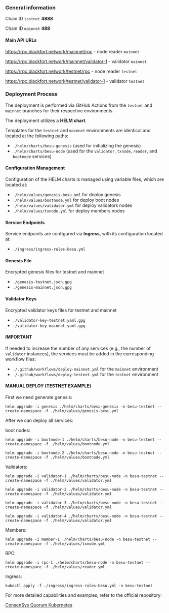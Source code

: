 ### General information

Chain ID `testnet` **4888**

Chain ID `mainnet` **488**

#### Main API URLs

https://rpc.blackfort.network/mainnet/rpc - node reader `mainnet`

https://rpc.blackfort.network/mainnet/validator-1 - validator `mainnet`

https://rpc.blackfort.network/testnet/rpc - node reader `testnet`

https://rpc.blackfort.network/testnet/validator-1 - validator `testnet`

### Deployment Process

The deployment is performed via GitHub Actions from the `testnet` and `mainnet` branches for their respective environments.

The deployment utilizes a **HELM chart**.

Templates for the `testnet` and `mainnet` environments are identical and located at the following paths:
- `./helm/charts/besu-genesis` (used for initializing the genesis)
- `./helm/charts/besu-node` (used for the `validator`, `txnode`, `reader`, and `bootnode` services)

#### Configuration Management
Configuration of the HELM charts is managed using variable files, which are located at:
- `./helm/values/genesis-besu.yml` for deploy genesis 
- `./helm/values/bootnode.yml` for deploy boot nodes
- `./helm/values/validator.yml` for deploy validators nodes
- `./helm/values/txnode.yml` for deploy members nodes

#### Service Endpoints
Service endpoints are configured via **Ingress**, with its configuration located at:
- `./ingress/ingress-rules-besu.yml`

#### Genesis File
Encrypted genesis files for testnet and mainnet
- `./genesis-testnet.json.gpg`
- `./genesis-mainnet.json.gpg`

#### Validator Keys
Encrypted validator keys files for testnet and mainnet
- `./validator-key-testnet.yaml.gpg`
- `./validator-key-mainnet.yaml.gpg`

#### IMPORTANT
If needed to increase the number of any services (e.g., the number of `validator` instances), the services must be added in the corresponding workflow files:
- `./.github/workflows/deploy-mainnet.yml` for the `mainnet` environment
- `./.github/workflows/deploy-testnet.yml` for the `testnet` environment

#### MANUAL DEPLOY (TESTNET EXAMPLE)

First we need generate genesis:

`helm upgrade -i genesis ./helm/charts/besu-genesis -n besu-testnet --create-namespace -f ./helm/values/genesis-besu.yml`

After we can deploy all services:

boot nodes:

`helm upgrade -i bootnode-1 ./helm/charts/besu-node -n besu-testnet --create-namespace -f ./helm/values/bootnode.yml`

`helm upgrade -i bootnode-2 ./helm/charts/besu-node -n besu-testnet --create-namespace -f ./helm/values/bootnode.yml`

Validators:

`helm upgrade -i validator-1 ./helm/charts/besu-node -n besu-testnet --create-namespace -f ./helm/values/validator.yml`

`helm upgrade -i validator-2 ./helm/charts/besu-node -n besu-testnet --create-namespace -f ./helm/values/validator.yml`

`helm upgrade -i validator-3 ./helm/charts/besu-node -n besu-testnet --create-namespace -f ./helm/values/validator.yml`

`helm upgrade -i validator-4 ./helm/charts/besu-node -n besu-testnet --create-namespace -f ./helm/values/validator.yml`

Members:

`helm upgrade -i member-1 ./helm/charts/besu-node -n besu-testnet --create-namespace -f ./helm/values/txnode.yml`

RPC:

`helm upgrade -i rpc-1 ./helm/charts/besu-node -n besu-testnet --create-namespace -f ./helm/values/reader.yml`

Ingress:

`kubectl apply -f ./ingress/ingress-rules-besu.yml -n besu-testnet`

For more detailed capabilities and examples, refer to the official repository:  

[ConsenSys Quorum Kubernetes](https://github.com/ConsenSys/quorum-kubernetes)